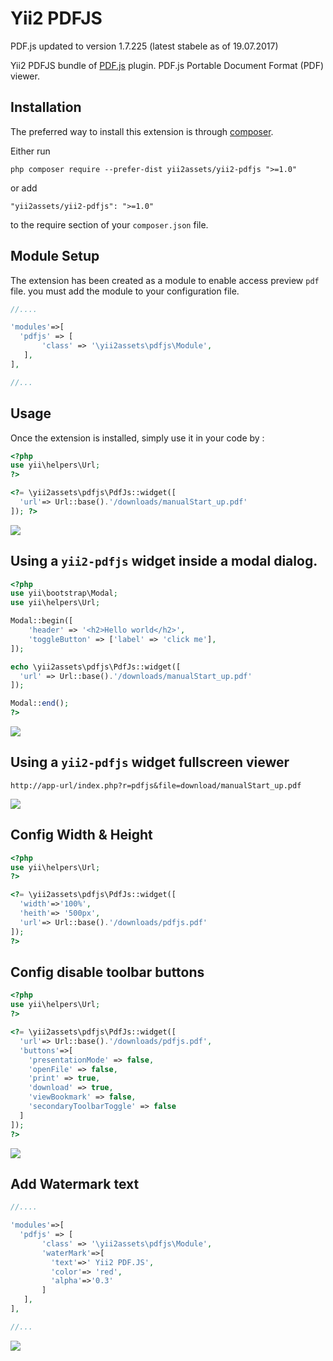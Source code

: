 Yii2 PDFJS
==========

PDF.js updated to version 1.7.225 (latest stabele as of 19.07.2017)

Yii2 PDFJS bundle of [PDF.js](https://mozilla.github.io/pdf.js/) plugin. PDF.js Portable Document Format (PDF) viewer.

Installation
------------

The preferred way to install this extension is through [composer](http://getcomposer.org/download/).

Either run

```
php composer require --prefer-dist yii2assets/yii2-pdfjs ">=1.0"
```

or add

```
"yii2assets/yii2-pdfjs": ">=1.0"
```

to the require section of your `composer.json` file.

Module Setup
-----
The extension has been created as a module to enable access preview `pdf` file. you must add the module to your configuration file.

```php
//....

'modules'=>[
  'pdfjs' => [
       'class' => '\yii2assets\pdfjs\Module',
   ],
],

//...
```



Usage
-----

Once the extension is installed, simply use it in your code by  :

```php
<?php
use yii\helpers\Url;
?>

<?= \yii2assets\pdfjs\PdfJs::widget([
  'url'=> Url::base().'/downloads/manualStart_up.pdf'
]); ?>
```
![](docs/images/pdfjs1.png)

Using a `yii2-pdfjs` widget inside a modal dialog.
----

```php
<?php
use yii\bootstrap\Modal;
use yii\helpers\Url;

Modal::begin([
    'header' => '<h2>Hello world</h2>',
    'toggleButton' => ['label' => 'click me'],
]);

echo \yii2assets\pdfjs\PdfJs::widget([
  'url' => Url::base().'/downloads/manualStart_up.pdf'
]);

Modal::end();
?>
```
![](docs/images/pdfjs2.png)

Using a `yii2-pdfjs` widget fullscreen viewer
-----

```
http://app-url/index.php?r=pdfjs&file=download/manualStart_up.pdf
```
![](docs/images/pdfjs3.png)


Config Width & Height
-----
```php
<?php
use yii\helpers\Url;
?>

<?= \yii2assets\pdfjs\PdfJs::widget([
  'width'=>'100%',
  'heith'=> '500px',
  'url'=> Url::base().'/downloads/pdfjs.pdf'
]);
?>

```

Config disable toolbar buttons
-------------------------------

```php
<?php
use yii\helpers\Url;
?>

<?= \yii2assets\pdfjs\PdfJs::widget([
  'url'=> Url::base().'/downloads/pdfjs.pdf',
  'buttons'=>[
    'presentationMode' => false,
    'openFile' => false,
    'print' => true,
    'download' => true,
    'viewBookmark' => false,
    'secondaryToolbarToggle' => false
  ]
]);
?>
```

![](docs/images/pdfjs4.png)

Add Watermark text
------------------
```php
//....

'modules'=>[
  'pdfjs' => [
       'class' => '\yii2assets\pdfjs\Module',
       'waterMark'=>[
         'text'=>' Yii2 PDF.JS',
         'color'=> 'red',
         'alpha'=>'0.3'
       ]
   ],
],

//...
```

![](docs/images/pdfjs5.png)
